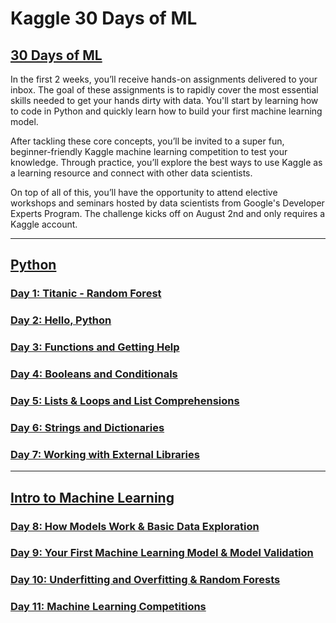 # Kaggle 30 Days of ML

## [30 Days of ML](https://www.kaggle.com/thirty-days-of-ml)

In the first 2 weeks, you’ll receive hands-on assignments delivered to your inbox. The goal of these assignments is to rapidly cover the most essential skills needed to get your hands dirty with data. You'll start by learning how to code in Python and quickly learn how to build your first machine learning model.

After tackling these core concepts, you’ll be invited to a super fun, beginner-friendly Kaggle machine learning competition to test your knowledge. Through practice, you’ll explore the best ways to use Kaggle as a learning resource and connect with other data scientists.

On top of all of this, you’ll have the opportunity to attend elective workshops and seminars hosted by data scientists from Google's Developer Experts Program. The challenge kicks off on August 2nd and only requires a Kaggle account.

---

## [Python](https://www.kaggle.com/learn/python)

### [Day 1: Titanic - Random Forest](./Day-1)

### [Day 2: Hello, Python](./Day-2)

### [Day 3: Functions and Getting Help](./Day-3)

### [Day 4: Booleans and Conditionals](./Day-4)

### [Day 5: Lists & Loops and List Comprehensions](./Day-5)

### [Day 6: Strings and Dictionaries](./Day-6)

### [Day 7: Working with External Libraries](./Day-7)

---

## [Intro to Machine Learning](https://www.kaggle.com/learn/intro-to-machine-learning)

### [Day 8: How Models Work & Basic Data Exploration](./Day-8)

### [Day 9: Your First Machine Learning Model & Model Validation](./Day-9)

### [Day 10: Underfitting and Overfitting & Random Forests](./Day-10)

### [Day 11: Machine Learning Competitions](./Day-11)